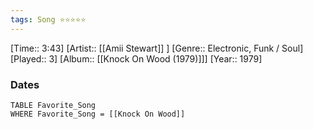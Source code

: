 ```yaml
---
tags: Song ⭐⭐⭐⭐⭐ 
---
```

[Time:: 3:43]
[Artist:: [[Amii Stewart]] ]
[Genre:: Electronic, Funk / Soul]
[Played:: 3]
[Album:: [[Knock On Wood (1979)]]]
[Year:: 1979]
### Dates
````dataview
TABLE Favorite_Song
WHERE Favorite_Song = [[Knock On Wood]]
````